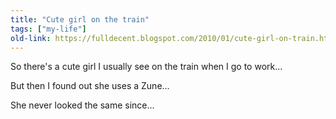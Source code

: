 ```yaml
---
title: "Cute girl on the train"
tags: ["my-life"]
old-link: https://fulldecent.blogspot.com/2010/01/cute-girl-on-train.html
---
```


So there's a cute girl I usually see on the train when I go to work...

But then I found out she uses a Zune...

She never looked the same since...
